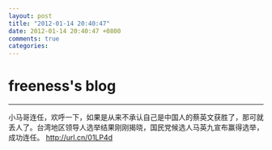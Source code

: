 ```yaml
---
layout: post
title: "2012-01-14 20:40:47"
date: 2012-01-14 20:40:47 +0800
comments: true
categories: 
---
```


# freeness's blog

----------

>
小马哥连任，欢呼一下，如果是从来不承认自己是中国人的蔡英文获胜了，那可就丢人了。台湾地区领导人选举结果刚刚揭晓，国民党候选人马英九宣布赢得选举，成功连任。
http://url.cn/01LP4d